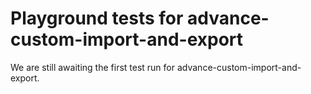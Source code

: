 # Playground tests for advance-custom-import-and-export
We are still awaiting the first test run for advance-custom-import-and-export.
